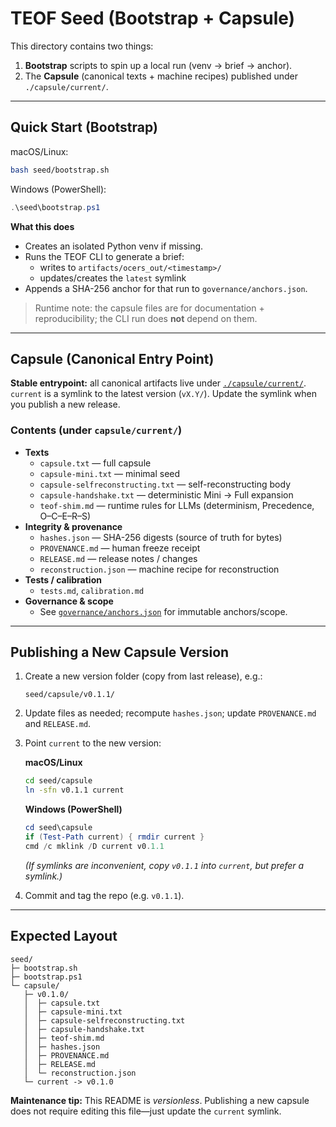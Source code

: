 # TEOF Seed (Bootstrap + Capsule)

This directory contains two things:

1) **Bootstrap** scripts to spin up a local run (venv → brief → anchor).
2) The **Capsule** (canonical texts + machine recipes) published under `./capsule/current/`.

---

## Quick Start (Bootstrap)

macOS/Linux:
~~~bash
bash seed/bootstrap.sh
~~~

Windows (PowerShell):
~~~powershell
.\seed\bootstrap.ps1
~~~

**What this does**
- Creates an isolated Python venv if missing.
- Runs the TEOF CLI to generate a brief:
  - writes to `artifacts/ocers_out/<timestamp>/`
  - updates/creates the `latest` symlink
- Appends a SHA-256 anchor for that run to `governance/anchors.json`.

> Runtime note: the capsule files are for documentation + reproducibility; the CLI run does **not** depend on them.

---

## Capsule (Canonical Entry Point)

**Stable entrypoint:** all canonical artifacts live under [`./capsule/current/`](./capsule/current/).  
`current` is a symlink to the latest version (`vX.Y/`). Update the symlink when you publish a new release.

### Contents (under `capsule/current/`)
- **Texts**
  - `capsule.txt` — full capsule  
  - `capsule-mini.txt` — minimal seed  
  - `capsule-selfreconstructing.txt` — self-reconstructing body  
  - `capsule-handshake.txt` — deterministic Mini → Full expansion  
  - `teof-shim.md` — runtime rules for LLMs (determinism, Precedence, O–C–E–R–S)
- **Integrity & provenance**
  - `hashes.json` — SHA-256 digests (source of truth for bytes)  
  - `PROVENANCE.md` — human freeze receipt  
  - `RELEASE.md` — release notes / changes  
  - `reconstruction.json` — machine recipe for reconstruction
- **Tests / calibration**
  - `tests.md`, `calibration.md`
- **Governance & scope**
  - See [`governance/anchors.json`](../../governance/anchors.json) for immutable anchors/scope.

---

## Publishing a New Capsule Version

1. Create a new version folder (copy from last release), e.g.:
   ~~~
   seed/capsule/v0.1.1/
   ~~~
2. Update files as needed; recompute `hashes.json`; update `PROVENANCE.md` and `RELEASE.md`.
3. Point `current` to the new version:

   **macOS/Linux**
   ~~~bash
   cd seed/capsule
   ln -sfn v0.1.1 current
   ~~~

   **Windows (PowerShell)**
   ~~~powershell
   cd seed\capsule
   if (Test-Path current) { rmdir current }
   cmd /c mklink /D current v0.1.1
   ~~~
   *(If symlinks are inconvenient, copy `v0.1.1` into `current`, but prefer a symlink.)*

4. Commit and tag the repo (e.g. `v0.1.1`).

---

## Expected Layout

~~~
seed/
├─ bootstrap.sh
├─ bootstrap.ps1
└─ capsule/
   ├─ v0.1.0/
   │  ├─ capsule.txt
   │  ├─ capsule-mini.txt
   │  ├─ capsule-selfreconstructing.txt
   │  ├─ capsule-handshake.txt
   │  ├─ teof-shim.md
   │  ├─ hashes.json
   │  ├─ PROVENANCE.md
   │  ├─ RELEASE.md
   │  └─ reconstruction.json
   └─ current -> v0.1.0
~~~

**Maintenance tip:** This README is *versionless*. Publishing a new capsule does not require editing this file—just update the `current` symlink.
